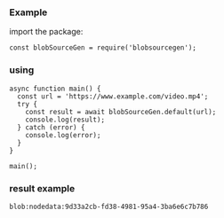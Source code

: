 


###  Example
import the package:

```
const blobSourceGen = require('blobsourcegen'); 
```

### using

```
async function main() {
  const url = 'https://www.example.com/video.mp4';
  try {
    const result = await blobSourceGen.default(url);
    console.log(result);
  } catch (error) {
    console.log(error);
  }
}

main();
```

### result example

```
blob:nodedata:9d33a2cb-fd38-4981-95a4-3ba6e6c7b786
```